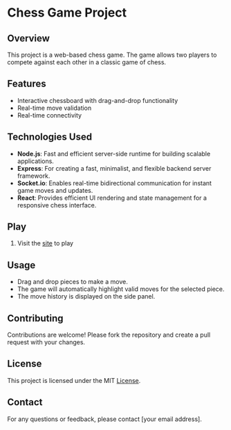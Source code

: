 # Chess Game Project

## Overview
This project is a web-based chess game. The game allows two players to compete against each other in a classic game of chess.

## Features
- Interactive chessboard with drag-and-drop functionality
- Real-time move validation
- Real-time connectivity

## Technologies Used
- **Node.js**: Fast and efficient server-side runtime for building scalable applications.
- **Express**: For creating a fast, minimalist, and flexible backend server framework.
- **Socket.io**: Enables real-time bidirectional communication for instant game moves and updates.
- **React**: Provides efficient UI rendering and state management for a responsive chess interface.

## Play
1. Visit the [site](https://chess-frontend-dk5t.onrender.com/) to play

## Usage
- Drag and drop pieces to make a move.
- The game will automatically highlight valid moves for the selected piece.
- The move history is displayed on the side panel.

## Contributing
Contributions are welcome! Please fork the repository and create a pull request with your changes.

## License
This project is licensed under the MIT [License](LICENSE).

## Contact
For any questions or feedback, please contact [your email address].
